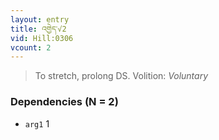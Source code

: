 ```yaml
---
layout: entry
title: འགྱེད་√2
vid: Hill:0306
vcount: 2
---
```

> To stretch, prolong DS\.
> Volition: _Voluntary_


### Dependencies (N = 2)
* `arg1` 1

